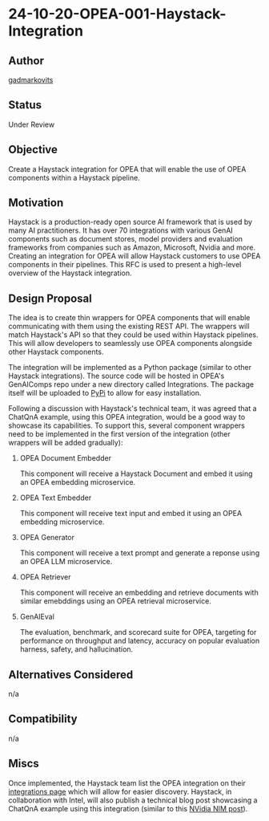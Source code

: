 # 24-10-20-OPEA-001-Haystack-Integration

## Author

[gadmarkovits](https://github.com/gadmarkovits)

## Status

Under Review

## Objective

Create a Haystack integration for OPEA that will enable the use of OPEA components within a Haystack pipeline.

## Motivation

Haystack is a production-ready open source AI framework that is used by many AI practitioners. It has over 70 integrations with various GenAI components such as document stores, model providers and evaluation frameworks from companies such as Amazon, Microsoft, Nvidia and more. Creating an integration for OPEA will allow Haystack customers to use OPEA components in their pipelines. This RFC is used to present a high-level overview of the Haystack integration. 

## Design Proposal

The idea is to create thin wrappers for OPEA components that will enable communicating with them using the existing REST API. The wrappers will match Haystack's API so that they could be used within Haystack pipelines. This will allow developers to seamlessly use OPEA components alongside other Haystack components.

The integration will be implemented as a Python package (similar to other Haystack integrations). The source code will be hosted in OPEA's GenAIComps repo under a new directory called Integrations. The package itself will be uploaded to [PyPi](https://pypi.org/) to allow for easy installation.                 

Following a discussion with Haystack's technical team, it was agreed that a ChatQnA example, using this OPEA integration, would be a good way to showcase its capabilities. To support this, several component wrappers need to be implemented in the first version of the integration (other wrappers will be added gradually):

1. OPEA Document Embedder

    This component will receive a Haystack Document and embed it using an OPEA embedding microservice.

2. OPEA Text Embedder

    This component will receive text input and embed it using an OPEA embedding microservice.

3. OPEA Generator

    This component will receive a text prompt and generate a reponse using an OPEA LLM microservice.

4. OPEA Retriever

    This component will receive an embedding and retrieve documents with similar emebddings using an OPEA retrieval microservice. 

4. GenAIEval

    The evaluation, benchmark, and scorecard suite for OPEA, targeting for performance on throughput and latency, accuracy on popular evaluation harness, safety, and hallucination.

## Alternatives Considered

n/a

## Compatibility

n/a

## Miscs

Once implemented, the Haystack team list the OPEA integration on their [integrations page](https://haystack.deepset.ai/integrations) which will allow for easier discovery. Haystack, in collaboration with Intel, will also publish a technical blog post showcasing a ChatQnA example using this integration (similar to this [NVidia NIM post](https://haystack.deepset.ai/blog/haystack-nvidia-nim-rag-guide)).


